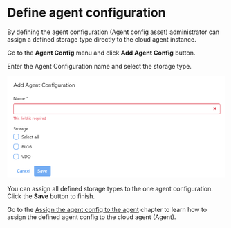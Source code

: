 # Define agent configuration

By defining the agent configuration \(Agent config asset\) administrator can assign a defined storage type directly to the cloud agent instance. 

Go to the **Agent Config** menu and click **Add Agent Config** button.

Enter the Agent Configuration name and select the storage type.

![](../../../.gitbook/assets/image%20%2811%29.png)

You can assign all defined storage types to the one agent configuration. Click the **Save** button to finish.

Go to the [Assign the agent config to the agent](assign-a-storage-config-to-the-agent.md) chapter to learn how to assign the defined agent config to the cloud agent \(Agent\).

